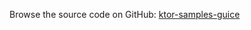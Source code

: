 [//]: # (title: Guice)
[//]: # (category: samples)
[//]: # (permalink: /samples/feature/guice.html)
[//]: # (caption: Example of Using Guice Dependency Injection)
[//]: # (redirect_from: redirect_from)
[//]: # (- /samples/guice.html: - /samples/guice.html)

Browse the source code on GitHub: [ktor-samples-guice](https://github.com/ktorio/ktor-samples/tree/1.3.0/feature/guice)